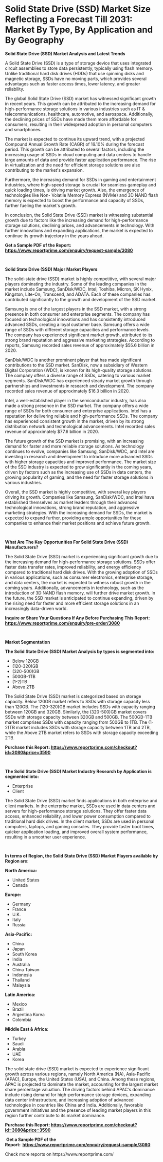 <p><h1>Solid State Drive (SSD) Market Size Reflecting a Forecast Till 2031: Market By Type, By Application and By Geography</h1></p><p><strong>Solid State Drive (SSD) Market Analysis and Latest Trends</strong></p>
<p><p>A Solid State Drive (SSD) is a type of storage device that uses integrated circuit assemblies to store data persistently, typically using flash memory. Unlike traditional hard disk drives (HDDs) that use spinning disks and magnetic storage, SSDs have no moving parts, which provides several advantages such as faster access times, lower latency, and greater reliability.</p><p>The global Solid State Drive (SSD) market has witnessed significant growth in recent years. This growth can be attributed to the increasing demand for high-performance storage solutions in various industries such as IT & telecommunications, healthcare, automotive, and aerospace. Additionally, the declining prices of SSDs have made them more affordable for consumers, resulting in their widespread adoption in personal computers and smartphones.</p><p>The market is expected to continue its upward trend, with a projected Compound Annual Growth Rate (CAGR) of 16.10% during the forecast period. This growth can be attributed to several factors, including the increasing usage of SSDs in cloud computing and data centers to handle large amounts of data and provide faster application performance. The rise in virtualization and the need for efficient storage solutions are also contributing to the market's expansion.</p><p>Furthermore, the increasing demand for SSDs in gaming and entertainment industries, where high-speed storage is crucial for seamless gameplay and quick loading times, is driving market growth. Also, the emergence of technologies like Non- Volatile Memory Express (NVMe) and 3D NAND flash memory is expected to boost the performance and capacity of SSDs, further fueling the market's growth.</p><p>In conclusion, the Solid State Drive (SSD) market is witnessing substantial growth due to factors like the increasing demand for high-performance storage solutions, declining prices, and advancements in technology. With further innovations and expanding applications, the market is expected to continue its growth trajectory in the years ahead.</p></p>
<p><strong>Get a Sample PDF of the Report:&nbsp; <a href="https://www.reportprime.com/enquiry/request-sample/3080">https://www.reportprime.com/enquiry/request-sample/3080</a></strong></p>
<p>&nbsp;</p>
<p><strong>Solid State Drive (SSD) Major Market Players</strong></p>
<p><p>The solid-state drive (SSD) market is highly competitive, with several major players dominating the industry. Some of the leading companies in the market include Samsung, SanDisk/WDC, Intel, Toshiba, Micron, SK Hynix, Kingston, Lite-On, Transcend, and ADATA. Each of these companies has contributed significantly to the growth and development of the SSD market.</p><p>Samsung is one of the largest players in the SSD market, with a strong presence in both consumer and enterprise segments. The company has focused on technological innovations and has consistently introduced advanced SSDs, creating a loyal customer base. Samsung offers a wide range of SSDs with different storage capacities and performance levels. The company has experienced significant market growth, attributed to its strong brand reputation and aggressive marketing strategies. According to reports, Samsung recorded sales revenue of approximately $55.6 billion in 2020.</p><p>SanDisk/WDC is another prominent player that has made significant contributions to the SSD market. SanDisk, now a subsidiary of Western Digital Corporation (WDC), is known for its high-quality storage solutions. The company offers a diverse range of SSDs, catering to various market segments. SanDisk/WDC has experienced steady market growth through partnerships and investments in research and development. The company recorded sales revenue of approximately $16.3 billion in 2020.</p><p>Intel, a well-established player in the semiconductor industry, has also made a strong presence in the SSD market. The company offers a wide range of SSDs for both consumer and enterprise applications. Intel has a reputation for delivering reliable and high-performance SSDs. The company has experienced consistent growth in the market, driven by its strong distribution network and technological advancements. Intel recorded sales revenue of approximately $77.9 billion in 2020.</p><p>The future growth of the SSD market is promising, with an increasing demand for faster and more reliable storage solutions. As technology continues to evolve, companies like Samsung, SanDisk/WDC, and Intel are investing in research and development to introduce more advanced SSDs with higher storage capacities and improved performance. The market size of the SSD industry is expected to grow significantly in the coming years, driven by factors such as the increasing use of SSDs in data centers, the growing popularity of gaming, and the need for faster storage solutions in various industries.</p><p>Overall, the SSD market is highly competitive, with several key players driving its growth. Companies like Samsung, SanDisk/WDC, and Intel have established themselves as market leaders through their advanced technological innovations, strong brand reputation, and aggressive marketing strategies. With the increasing demand for SSDs, the market is expected to expand further, providing ample opportunities for these companies to enhance their market positions and achieve future growth.</p></p>
<p>&nbsp;</p>
<p><strong>What Are The Key Opportunities For Solid State Drive (SSD) Manufacturers?</strong></p>
<p><p>The Solid State Drive (SSD) market is experiencing significant growth due to the increasing demand for high-performance storage solutions. SSDs offer faster data transfer rates, improved reliability, and energy efficiency compared to traditional hard disk drives. With the growing adoption of SSDs in various applications, such as consumer electronics, enterprise storage, and data centers, the market is expected to witness robust growth in the coming years. Additionally, advancements in technology, such as the introduction of 3D NAND flash memory, will further drive market growth. In the future, the SSD market is anticipated to continue expanding, driven by the rising need for faster and more efficient storage solutions in an increasingly data-driven world.</p></p>
<p><strong>Inquire or Share Your Questions If Any Before Purchasing This Report: <a href="https://www.reportprime.com/enquiry/pre-order/3080">https://www.reportprime.com/enquiry/pre-order/3080</a></strong></p>
<p>&nbsp;</p>
<p><strong>Market Segmentation</strong></p>
<p><strong>The Solid State Drive (SSD) Market Analysis by types is segmented into:</strong></p>
<p><ul><li>Below 120GB</li><li>(120-320)GB</li><li>(320-500)GB</li><li>500GB-1TB</li><li>(1-2)TB</li><li>Above 2TB</li></ul></p>
<p><p>The Solid State Drive (SSD) market is categorized based on storage capacity. Below 120GB market refers to SSDs with storage capacity less than 120GB. The (120-320)GB market includes SSDs with capacity ranging between 120GB and 320GB. Similarly, the (320-500)GB market covers SSDs with storage capacity between 320GB and 500GB. The 500GB-1TB market comprises SSDs with capacity ranging from 500GB to 1TB. The (1-2)TB market includes SSDs with storage capacity between 1TB and 2TB, while the Above 2TB market refers to SSDs with storage capacity exceeding 2TB.</p></p>
<p><strong>Purchase this Report:&nbsp;<a href="https://www.reportprime.com/checkout?id=3080&price=3590">https://www.reportprime.com/checkout?id=3080&price=3590</a></strong></p>
<p>&nbsp;</p>
<p><strong>The Solid State Drive (SSD) Market Industry Research by Application is segmented into:</strong></p>
<p><ul><li>Enterprise</li><li>Client</li></ul></p>
<p><p>The Solid State Drive (SSD) market finds applications in both enterprise and client markets. In the enterprise market, SSDs are used in data centers and servers for high-performance storage solutions. They offer faster data access, enhanced reliability, and lower power consumption compared to traditional hard disk drives. In the client market, SSDs are used in personal computers, laptops, and gaming consoles. They provide faster boot times, quicker application loading, and improved overall system performance, resulting in a smoother user experience.</p></p>
<p>&nbsp;</p>
<p><strong>In terms of Region, the Solid State Drive (SSD) Market Players available by Region are:</strong></p>
<p>
    <p> <strong> North America: </strong>
        <ul>
            <li>United States</li>
            <li>Canada</li>
        </ul>
        </p> 
    <p> <strong> Europe: </strong>
        <ul>
            <li>Germany</li>
            <li>France</li>
            <li>U.K.</li>
            <li>Italy</li>
            <li>Russia</li>
        </ul>
        </p> 
    <p> <strong> Asia-Pacific: </strong>
        <ul>
            <li>China</li>
            <li>Japan</li>
            <li>South Korea</li>
            <li>India</li>
            <li>Australia</li>
            <li>China Taiwan</li>
            <li>Indonesia</li>
            <li>Thailand</li>
            <li>Malaysia</li>
        </ul>
        </p> 
    <p> <strong> Latin America: </strong>
        <ul>
            <li>Mexico</li>
            <li>Brazil</li>
            <li>Argentina Korea</li>
            <li>Colombia</li>
        </ul>
        </p> 
    <p> <strong> Middle East & Africa: </strong>
        <ul>
            <li>Turkey</li>
            <li>Saudi</li>
            <li>Arabia</li>
            <li>UAE</li>
            <li>Korea</li>
        </ul>
    </p>
    </p>
<p><p>The solid state drive (SSD) market is expected to experience significant growth across various regions, namely North America (NA), Asia-Pacific (APAC), Europe, the United States (USA), and China. Among these regions, APAC is projected to dominate the market, accounting for the largest market share percentage valuation. The driving factors behind APAC's dominance include rising demand for high-performance storage devices, expanding data center infrastructure, and increasing adoption of advanced technologies in countries like China and India. Additionally, favorable government initiatives and the presence of leading market players in this region further contribute to its market dominance.</p></p>
<p><strong>Purchase this Report: <a href="https://www.reportprime.com/checkout?id=3080&price=3590">https://www.reportprime.com/checkout?id=3080&price=3590</a></strong></p>
<p>&nbsp;<strong>Get a Sample PDF of the Report:&nbsp;&nbsp;<a href="https://www.reportprime.com/enquiry/request-sample/3080">https://www.reportprime.com/enquiry/request-sample/3080</a></strong></p>
<p><strong></strong></p>
<p>Check more reports on https://www.reportprime.com/</p>